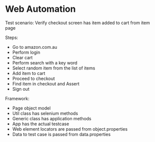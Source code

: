 # Web Automation

Test scenario: Verify checkout screen has item added to cart from item page

Steps:
- Go to amazon.com.au
- Perform login
- Clear cart
- Perform search with a key word
- Select random item from the list of items
- Add item to cart
- Proceed to checkout
- Find item in checkout and Assert
- Sign out

Framework:
- Page object model
- Util class has selenium methods
- Generic class has application methods
- App has the actual testcase
- Web element locators are passed from object.properties
- Data to test case is passed from data.properties
